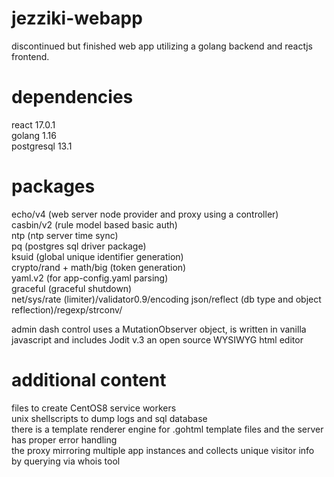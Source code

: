 # jezziki-webapp

discontinued but finished web app utilizing a golang backend and reactjs frontend.

# dependencies

react 17.0.1  
golang 1.16  
postgresql 13.1  

# packages

echo/v4 (web server node provider and proxy using a controller)  
casbin/v2 (rule model based basic auth)  
ntp (ntp server time sync)  
pq (postgres sql driver package)  
ksuid (global unique identifier generation)  
crypto/rand + math/big (token generation)  
yaml.v2 (for app-config.yaml parsing)  
graceful (graceful shutdown)  
net/sys/rate (limiter)/validator0.9/encoding json/reflect (db type and object reflection)/regexp/strconv/  

admin dash control uses a MutationObserver object, is written in vanilla javascript and includes Jodit v.3 an open source WYSIWYG html editor  

# additional content

files to create CentOS8 service workers  
unix shellscripts to dump logs and sql database  
there is a template renderer engine for .gohtml template files and the server has proper error handling  
the proxy mirroring multiple app instances and collects unique visitor info by querying via whois tool  
